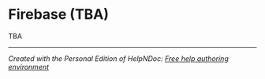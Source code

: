 # Firebase (TBA)

TBA


***
_Created with the Personal Edition of HelpNDoc: [Free help authoring environment](<https://www.helpndoc.com/help-authoring-tool>)_
